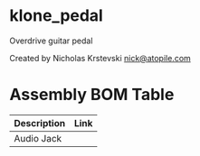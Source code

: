 # klone_pedal

Overdrive guitar pedal

Created by Nicholas Krstevski <nick@atopile.com>

# Assembly BOM Table
| Description | Link |
|-------------|-------------|
| Audio Jack | 
